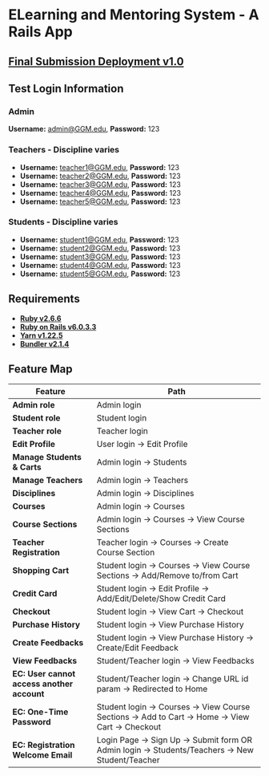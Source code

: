 # ELearning and Mentoring System - A Rails App

## [Final Submission Deployment v1.0](https://hidden-meadow-75629.herokuapp.com/)

## Test Login Information
### Admin
**Username:** admin@GGM.edu, **Password:** 123<br>

### Teachers - Discipline varies
* **Username:** teacher1@GGM.edu, **Password:** 123<br>
* **Username:** teacher2@GGM.edu, **Password:** 123<br>
* **Username:** teacher3@GGM.edu, **Password:** 123<br>
* **Username:** teacher4@GGM.edu, **Password:** 123<br>
* **Username:** teacher5@GGM.edu, **Password:** 123<br>

### Students - Discipline varies
* **Username:** student1@GGM.edu, **Password:** 123<br>
* **Username:** student2@GGM.edu, **Password:** 123<br>
* **Username:** student3@GGM.edu, **Password:** 123<br>
* **Username:** student4@GGM.edu, **Password:** 123<br>
* **Username:** student5@GGM.edu, **Password:** 123<br>

## Requirements
* [**Ruby v2.6.6**](https://cache.ruby-lang.org/pub/ruby/2.6/ruby-2.6.6.tar.gz)<br>
* [**Ruby on Rails v6.0.3.3**](https://guides.rubyonrails.org/v5.0/getting_started.html#installing-rails)<br>
* [**Yarn v1.22.5**](https://classic.yarnpkg.com/en/docs/cli/version/)<br>
* [**Bundler v2.1.4**](https://bundler.io/)

## Feature Map
Feature|Path
-------|----
**Admin role**|Admin login
**Student role**|Student login
**Teacher role**|Teacher login
**Edit Profile**|User login -> Edit Profile
**Manage Students & Carts**|Admin login -> Students
**Manage Teachers**|Admin login -> Teachers
**Disciplines**|Admin login -> Disciplines
**Courses**|Admin login -> Courses
**Course Sections**|Admin login -> Courses -> View Course Sections
**Teacher Registration**|Teacher login -> Courses -> Create Course Section
**Shopping Cart**|Student login -> Courses -> View Course Sections -> Add/Remove to/from Cart
**Credit Card**|Student login -> Edit Profile -> Add/Edit/Delete/Show Credit Card
**Checkout**|Student login -> View Cart -> Checkout
**Purchase History**|Student login -> View Purchase History
**Create Feedbacks**|Student login -> View Purchase History -> Create/Edit Feedback
**View Feedbacks**|Student/Teacher login -> View Feedbacks
**EC: User cannot access another account**|Student/Teacher login -> Change URL id param -> Redirected to Home
**EC: One-Time Password**|Student login -> Courses -> View Course Sections -> Add to Cart -> Home -> View Cart -> Checkout
**EC: Registration Welcome Email**|Login Page -> Sign Up -> Submit form OR Admin login -> Students/Teachers -> New Student/Teacher
